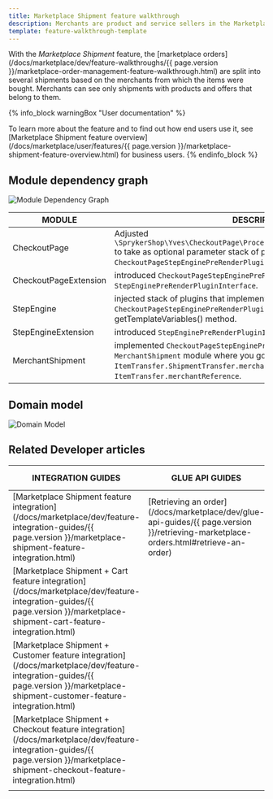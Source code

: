 ```yaml
---
title: Marketplace Shipment feature walkthrough
description: Merchants are product and service sellers in the Marketplace.
template: feature-walkthrough-template
---
```


<!--- Feature summary. Short and precise explanation of what the feature brings in terms of functionality.
-->
With the *Marketplace Shipment* feature, the [marketplace orders](/docs/marketplace/dev/feature-walkthroughs/{{ page.version }}/marketplace-order-management-feature-walkthrough.html) are split into several shipments based on the merchants from which the items were bought. Merchants can see only shipments with products and offers that belong to them.

<!--- Feel free to drop the following part if the User doc is not yet published-->
{% info_block warningBox "User documentation" %}

To learn more about the feature and to find out how end users use it, see [Marketplace Shipment feature overview](/docs/marketplace/user/features/{{ page.version }}/marketplace-shipment-feature-overview.html) for business users.
{% endinfo_block %}

## Module dependency graph

![Module Dependency Graph](https://confluence-connect.gliffy.net/embed/image/448f4d60-ebdb-4380-bfc9-21b6c49ddf3f.png?utm_medium=live&utm_source=confluence)
<!--
Diagram content:
    -The module dependency graph SHOULD contain all the modules that are specified in the feature  (don't confuse with the module in the epic)
    - The module dependency graph MAY contain other module that might be useful or required to show
Diagram styles:
    - The diagram SHOULD be drown with the same style as the example in this doc
    - Use the same distance between boxes, the same colors, the same size of the boxes
Table content:
    - The table that goes after diagram SHOULD contain all the modules that are present on the diagram
    - The table should provide the role each module plays in this feature
-->
| MODULE     | DESCRIPTION                |
|------------|----------------------------|
| CheckoutPage | Adjusted `\SprykerShop\Yves\CheckoutPage\Process\StepFactory::createStepEngine()` to take as optional parameter stack of plugins which implement `CheckoutPageStepEnginePreRenderPluginInterface`. |
| CheckoutPageExtension | introduced `CheckoutPageStepEnginePreRenderPluginInterface` extends `StepEnginePreRenderPluginInterface`. |
| StepEngine | injected stack of plugins that implement `CheckoutPageStepEnginePreRenderPluginInterface` and executed before getTemplateVariables() method. |
| StepEngineExtension | introduced `StepEnginePreRenderPluginInterface`.    |
| MerchantShipment | implemented `CheckoutPageStepEnginePreRenderPluginInterface` in `MerchantShipment` module where you go through quote items and set `ItemTransfer.ShipmentTransfer.merchantReference` = `ItemTransfer.merchantReference`.   |


## Domain model
<!--
- Domain model SHOULD contain all the entities that were adjusted or introduced by the feature.
- All the new connections SHOULD also be shown and highlighted properly 
- Make sure to follow the same style as in the example
-->
![Domain Model](https://confluence-connect.gliffy.net/embed/image/bc12cbec-87e4-4913-9885-e1986df6f464.png?utm_medium=live&utm_source=confluence)

## Related Developer articles
<!-- Usually filled by a technical writer. You can omit this part -->

|INTEGRATION GUIDES  |GLUE API GUIDES  |DATA IMPORT  | REFERENCES  |
|---------|---------|---------|--------|
| [Marketplace Shipment feature integration](/docs/marketplace/dev/feature-integration-guides/{{ page.version }}/marketplace-shipment-feature-integration.html) | [Retrieving an order](/docs/marketplace/dev/glue-api-guides/{{ page.version }}/retrieving-marketplace-orders.html#retrieve-an-order) |
| [Marketplace Shipment + Cart feature integration](/docs/marketplace/dev/feature-integration-guides/{{ page.version }}/marketplace-shipment-cart-feature-integration.html) |  |
| [Marketplace Shipment + Customer feature integration](/docs/marketplace/dev/feature-integration-guides/{{ page.version }}/marketplace-shipment-customer-feature-integration.html) |   |
| [Marketplace Shipment + Checkout feature integration](/docs/marketplace/dev/feature-integration-guides/{{ page.version }}/marketplace-shipment-checkout-feature-integration.html) |  |
|    |    |    |    |
